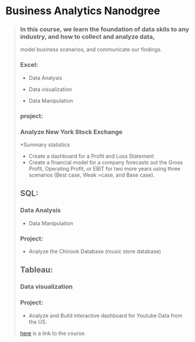# Business Analytics Nanodgree

>### In this course, we learn the foundation of data skils to any industry, and how to collect and analyze data,
>model business scenarios, and communicate our findings.
>
>### Excel:
>
>* Data Analysis
>
>* Data visualization
>
>* Data Manipulation
>### project:
>
>### Analyze New York Stock Exchange
>*Summary statistics
>* Create a dashboard for a Profit and Loss Statement
>* Create a financial model for a company forecasts out the Gross Profit, Operating Profit, or EBIT for two more years using three scenarios (Best case, Weak >case, and Base case).
>
>## SQL:
>### Data Analysis
>
>* Data Manipulation
>
>### Project:
>* Analyze the Chinook Database (music store database)
>
>## Tableau:
>
>### Data visualization
>
>### Project:
>
>* Analyze and Build interactive dashboard for Youtube Data from the US.
>
>[here](https://www.udacity.com/course/business-analytics-nanodegree--nd098) is a link to the course. 

